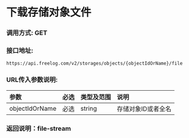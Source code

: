 # 下载存储对象文件

### 调用方式: GET

### 接口地址:

```
https://api.freelog.com/v2/storages/objects/{objectIdOrName}/file
```

### URL传入参数说明:

| 参数 | 必选 | 类型及范围 | 说明 |
| :--- | :--- | :--- | :--- |
| objectIdOrName | 必选 | string | 存储对象ID或者全名 |

### 返回说明：file-stream

